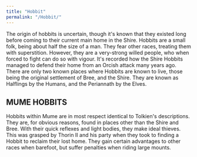 ```yaml
---
title: "Hobbit"
permalink: "/Hobbit/"
---
```


The origin of hobbits is uncertain, though it's known that they existed
long before coming to their current main home in the Shire. Hobbits are
a small folk, being about half the size of a man. They fear other races,
treating them with superstition. However, they are a very-strong willed
people, who when forced to fight can do so with vigour. It's recorded
how the Shire Hobbits managed to defend their home from an Orcish attack
many years ago. There are only two known places where Hobbits are known
to live, those being the original settlement of Bree, and the Shire.
They are known as Halflings by the Humans, and the Periannath by the
Elves.

## MUME HOBBITS

Hobbits within Mume are in most respect identical to Tolkien's
descriptions. They are, for obvious reasons, found in places other than
the Shire and Bree. With their quick reflexes and light bodies, they
make ideal thieves. This was grasped by Thorin II and his party when
they took to finding a Hobbit to reclaim their lost home. They gain
certain advantages to other races when barefoot, but suffer penalties
when riding large mounts.